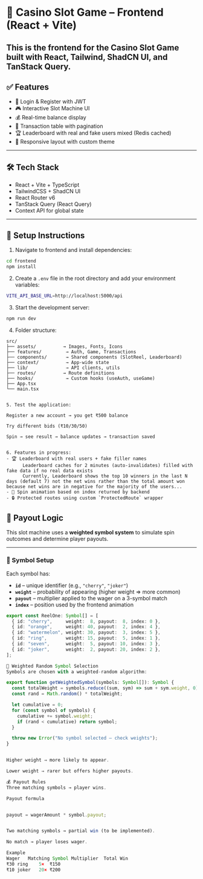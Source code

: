 # 🎰 Casino Slot Game – Frontend (React + Vite)

## This is the frontend for the Casino Slot Game built with React, Tailwind, ShadCN UI, and TanStack Query.

## ✅ Features

- 🔐 Login & Register with JWT
- 🎮 Interactive Slot Machine UI
- 💰 Real-time balance display
- 🧾 Transaction table with pagination
- 🏆 Leaderboard with real and fake users mixed (Redis cached)
- 🎨 Responsive layout with custom theme

---

## 🛠 Tech Stack

- React + Vite + TypeScript
- TailwindCSS + ShadCN UI
- React Router v6
- TanStack Query (React Query)
- Context API for global state

---

## 🔧 Setup Instructions

1. Navigate to frontend and install dependencies:

```bash
cd frontend
npm install
```

2. Create a `.env` file in the root directory and add your environment variables:

```bash
VITE_API_BASE_URL=http://localhost:5000/api
```

3. Start the development server:

```bash
npm run dev
```

4. Folder structure:

```plaintext
src/
├── assets/          → Images, Fonts, Icons
├── features/         → Auth, Game, Transactions
├── components/       → Shared components (SlotReel, Leaderboard)
├── context/          → App-wide state
├── lib/              → API clients, utils
├── routes/          → Route definitions
├── hooks/            → Custom hooks (useAuth, useGame)
├── App.tsx
└── main.tsx


5. Test the application:

Register a new account → you get ₹500 balance

Try different bids (₹10/30/50)

Spin → see result → balance updates → transaction saved


6. Features in progress:
- 🏆 Leaderboard with real users + fake filler names
      Leaderboard caches for 2 minutes (auto-invalidates) filled with fake data if no real data exists
      Currently, Leaderboard shows the top 10 winners in the last N days (default 7) not the net wins rather than the total amount won because net wins are in negative for the majority of the users...
- 🔄 Spin animation based on index returned by backend
- 🔒 Protected routes using custom `ProtectedRoute` wrapper
```

## 💸 Payout Logic

This slot machine uses a **weighted symbol system** to simulate spin outcomes and determine player payouts.

---

### 🧩 Symbol Setup

Each symbol has:

- **`id`** – unique identifier (e.g., `"cherry"`, `"joker"`)
- **`weight`** – probability of appearing (higher weight ⇒ more common)
- **`payout`** – multiplier applied to the wager on a 3-symbol match
- **`index`** – position used by the frontend animation

```typescript
export const ReelOne: Symbol[] = [
  { id: "cherry",     weight:  8, payout:  8, index: 0 },
  { id: "orange",     weight: 40, payout:  2, index: 4 },
  { id: "watermelon", weight: 30, payout:  3, index: 5 },
  { id: "ring",       weight: 15, payout:  5, index: 1 },
  { id: "seven",      weight:  5, payout: 10, index: 3 },
  { id: "joker",      weight:  2, payout: 20, index: 2 },
];

🎯 Weighted Random Symbol Selection
Symbols are chosen with a weighted-random algorithm:

export function getWeightedSymbol(symbols: Symbol[]): Symbol {
  const totalWeight = symbols.reduce((sum, sym) => sum + sym.weight, 0);
  const rand = Math.random() * totalWeight;

  let cumulative = 0;
  for (const symbol of symbols) {
    cumulative += symbol.weight;
    if (rand < cumulative) return symbol;
  }

  throw new Error("No symbol selected – check weights");
}


Higher weight ⇒ more likely to appear.

Lower weight ⇒ rarer but offers higher payouts.

💰 Payout Rules
Three matching symbols → player wins.

Payout formula


payout = wagerAmount * symbol.payout;


Two matching symbols → partial win (to be implemented).

No match → player loses wager.

Example
Wager	Matching Symbol	Multiplier	Total Win
₹30	ring	5×	₹150
₹10	joker	20×	₹200


```
